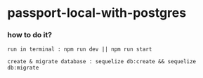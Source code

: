# passport-local-with-postgres

### how to do it?

```run in terminal : npm run dev || npm run start```

```create & migrate database : sequelize db:create && sequelize db:migrate```
